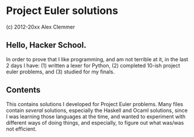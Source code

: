 # Project Euler solutions
(c) 2012-20xx Alex Clemmer

## Hello, Hacker School.

In order to prove that I like programming, and am not terrible at it, in the last 2 days I have: (1) written a lexer for Python, (2) completed 10-ish project euler problems, and (3) studied for my finals.

## Contents

This contains solutions I developed for Project Euler problems. Many files contain *several* solutions, especially the Haskell and Ocaml solutions, since I was learning those languages at the time, and wanted to experiment with different ways of doing things, and especially, to figure out what was/was not efficient.
